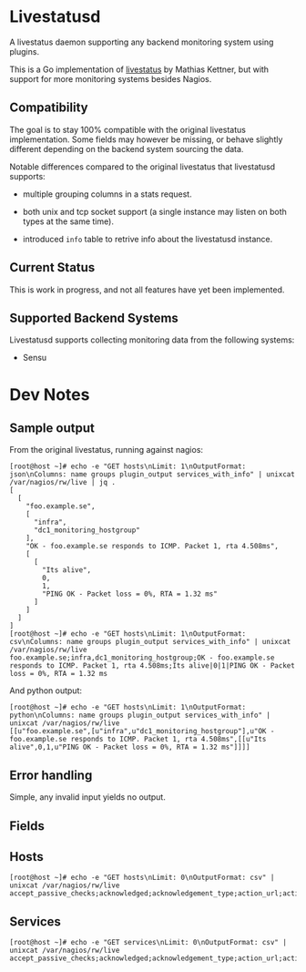 Livestatusd
===========

A livestatus daemon supporting any backend monitoring system using plugins.

This is a Go implementation of
[livestatus](https://mathias-kettner.de/checkmk_livestatus.html) by
Mathias Kettner, but with support for more monitoring systems besides
Nagios.


Compatibility
-------------

The goal is to stay 100% compatible with the original livestatus
implementation. Some fields may however be missing, or behave slightly
different depending on the backend system sourcing the data.

Notable differences compared to the original livestatus that livestatusd supports:

  * multiple grouping columns in a stats request.

  * both unix and tcp socket support (a single instance may listen on
    both types at the same time).

  * introduced `info` table to retrive info about the livestatusd
    instance.



Current Status
--------------

This is work in progress, and not all features have yet been implemented.


Supported Backend Systems
-------------------------

Livestatusd supports collecting monitoring data from the following systems:

  * Sensu





Dev Notes
=========

Sample output
-------------

From the original livestatus, running against nagios:

    [root@host ~]# echo -e "GET hosts\nLimit: 1\nOutputFormat: json\nColumns: name groups plugin_output services_with_info" | unixcat /var/nagios/rw/live | jq .
    [
      [
        "foo.example.se",
        [
          "infra",
          "dc1_monitoring_hostgroup"
        ],
        "OK - foo.example.se responds to ICMP. Packet 1, rta 4.508ms",
        [
          [
            "Its alive",
            0,
            1,
            "PING OK - Packet loss = 0%, RTA = 1.32 ms"
          ]
        ]
      ]
    ]
    [root@host ~]# echo -e "GET hosts\nLimit: 1\nOutputFormat: csv\nColumns: name groups plugin_output services_with_info" | unixcat /var/nagios/rw/live
    foo.example.se;infra,dc1_monitoring_hostgroup;OK - foo.example.se responds to ICMP. Packet 1, rta 4.508ms;Its alive|0|1|PING OK - Packet loss = 0%, RTA = 1.32 ms


And python output:

    [root@host ~]# echo -e "GET hosts\nLimit: 1\nOutputFormat: python\nColumns: name groups plugin_output services_with_info" | unixcat /var/nagios/rw/live
    [[u"foo.example.se",[u"infra",u"dc1_monitoring_hostgroup"],u"OK - foo.example.se responds to ICMP. Packet 1, rta 4.508ms",[[u"Its alive",0,1,u"PING OK - Packet loss = 0%, RTA = 1.32 ms"]]]]



Error handling
--------------

Simple, any invalid input yields no output.



Fields
------

## Hosts

    [root@host ~]# echo -e "GET hosts\nLimit: 0\nOutputFormat: csv" | unixcat /var/nagios/rw/live
    accept_passive_checks;acknowledged;acknowledgement_type;action_url;action_url_expanded;active_checks_enabled;address;alias;check_command;check_flapping_recovery_notification;check_freshness;check_interval;check_options;check_period;check_source;check_type;checks_enabled;childs;comments;comments_with_info;contact_groups;contacts;current_attempt;current_notification_number;custom_variable_names;custom_variable_values;custom_variables;display_name;downtimes;downtimes_with_info;event_handler;event_handler_enabled;execution_time;filename;first_notification_delay;flap_detection_enabled;groups;hard_state;has_been_checked;high_flap_threshold;hourly_value;icon_image;icon_image_alt;icon_image_expanded;id;in_check_period;in_notification_period;initial_state;is_executing;is_flapping;last_check;last_hard_state;last_hard_state_change;last_notification;last_state;last_state_change;last_time_down;last_time_unreachable;last_time_up;latency;long_plugin_output;low_flap_threshold;max_check_attempts;modified_attributes;modified_attributes_list;name;next_check;next_notification;no_more_notifications;notes;notes_expanded;notes_url;notes_url_expanded;notification_interval;notification_period;notifications_enabled;num_services;num_services_crit;num_services_hard_crit;num_services_hard_ok;num_services_hard_unknown;num_services_hard_warn;num_services_ok;num_services_pending;num_services_unknown;num_services_warn;obsess;parents;pending_flex_downtime;percent_state_change;perf_data;plugin_output;pnpgraph_present;process_performance_data;retry_interval;scheduled_downtime_depth;services;services_with_info;services_with_state;should_be_scheduled;state;state_type;statusmap_image;total_services;worst_service_hard_state;worst_service_state;x_3d;y_3d;z_3d

## Services

    [root@host ~]# echo -e "GET services\nLimit: 0\nOutputFormat: csv" | unixcat /var/nagios/rw/live
    accept_passive_checks;acknowledged;acknowledgement_type;action_url;action_url_expanded;active_checks_enabled;check_command;check_freshness;check_interval;check_options;check_period;check_source;check_type;checks_enabled;comments;comments_with_info;contact_groups;contacts;current_attempt;current_notification_number;custom_variable_names;custom_variable_values;custom_variables;description;display_name;downtimes;downtimes_with_info;event_handler;event_handler_enabled;execution_time;first_notification_delay;flap_detection_enabled;groups;has_been_checked;high_flap_threshold;host_accept_passive_checks;host_acknowledged;host_acknowledgement_type;host_action_url;host_action_url_expanded;host_active_checks_enabled;host_address;host_alias;host_check_command;host_check_flapping_recovery_notification;host_check_freshness;host_check_interval;host_check_options;host_check_period;host_check_source;host_check_type;host_checks_enabled;host_childs;host_comments;host_comments_with_info;host_contact_groups;host_contacts;host_current_attempt;host_current_notification_number;host_custom_variable_names;host_custom_variable_values;host_custom_variables;host_display_name;host_downtimes;host_downtimes_with_info;host_event_handler;host_event_handler_enabled;host_execution_time;host_filename;host_first_notification_delay;host_flap_detection_enabled;host_groups;host_hard_state;host_has_been_checked;host_high_flap_threshold;host_hourly_value;host_icon_image;host_icon_image_alt;host_icon_image_expanded;host_id;host_in_check_period;host_in_notification_period;host_initial_state;host_is_executing;host_is_flapping;host_last_check;host_last_hard_state;host_last_hard_state_change;host_last_notification;host_last_state;host_last_state_change;host_last_time_down;host_last_time_unreachable;host_last_time_up;host_latency;host_long_plugin_output;host_low_flap_threshold;host_max_check_attempts;host_modified_attributes;host_modified_attributes_list;host_name;host_next_check;host_next_notification;host_no_more_notifications;host_notes;host_notes_expanded;host_notes_url;host_notes_url_expanded;host_notification_interval;host_notification_period;host_notifications_enabled;host_num_services;host_num_services_crit;host_num_services_hard_crit;host_num_services_hard_ok;host_num_services_hard_unknown;host_num_services_hard_warn;host_num_services_ok;host_num_services_pending;host_num_services_unknown;host_num_services_warn;host_obsess;host_parents;host_pending_flex_downtime;host_percent_state_change;host_perf_data;host_plugin_output;host_pnpgraph_present;host_process_performance_data;host_retry_interval;host_scheduled_downtime_depth;host_services;host_services_with_info;host_services_with_state;host_should_be_scheduled;host_state;host_state_type;host_statusmap_image;host_total_services;host_worst_service_hard_state;host_worst_service_state;host_x_3d;host_y_3d;host_z_3d;hourly_value;icon_image;icon_image_alt;icon_image_expanded;id;in_check_period;in_notification_period;initial_state;is_executing;is_flapping;last_check;last_hard_state;last_hard_state_change;last_notification;last_state;last_state_change;last_time_critical;last_time_ok;last_time_unknown;last_time_warning;latency;long_plugin_output;low_flap_threshold;max_check_attempts;modified_attributes;modified_attributes_list;next_check;next_notification;no_more_notifications;notes;notes_expanded;notes_url;notes_url_expanded;notification_interval;notification_period;notifications_enabled;obsess;percent_state_change;perf_data;plugin_output;pnpgraph_present;process_performance_data;retry_interval;scheduled_downtime_depth;should_be_scheduled;state;state_type

